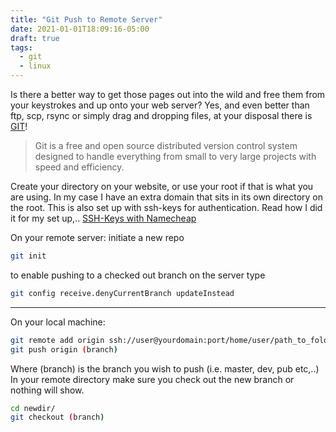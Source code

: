 ```yaml
---
title: "Git Push to Remote Server"
date: 2021-01-01T18:09:16-05:00
draft: true
tags:
  - git
  - linux
---
```

Is there a better way to get those pages out into the wild and free them from your keystrokes and up onto your web server? Yes, and even better than ftp, scp, rsync or simply drag and dropping files, at your disposal there is [GIT]!
> Git is a free and open source distributed version control system designed to handle everything from small to very large projects with speed and efficiency.

Create your directory on your website, or use your root if that is what you are using. In my case I have an extra domain that sits in its own directory on the root. This is also set up with ssh-keys for authentication. Read how I did it for my set up,.. [SSH-Keys with Namecheap](http://ftard.me/posts/ssh-keys-with-namecheap/)

On your remote server:
initiate a new repo
``` bash
git init
```
to enable pushing to a checked out branch on the server type
``` bash
git config receive.denyCurrentBranch updateInstead
```
---
On your local machine:
``` bash
git remote add origin ssh://user@yourdomain:port/home/user/path_to_folder
git push origin (branch)
```
Where (branch) is the branch you wish to push (i.e. master, dev, pub etc,..)
In your remote directory make sure you check out the new branch or nothing will show.

``` bash
cd newdir/
git checkout (branch)
```

[GIT]: https://git-scm.com
